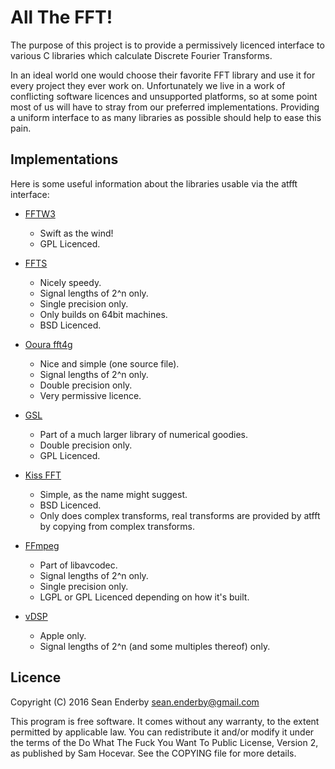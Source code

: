 # All The FFT!

The purpose of this project is to provide a permissively licenced
interface to various C libraries which calculate Discrete Fourier
Transforms.

In an ideal world one would choose their favorite FFT library
and use it for every project they ever work on. Unfortunately 
we live in a work of conflicting software licences and
unsupported platforms, so at some point most of us will have 
to stray from our preferred implementations. Providing a uniform
interface to as many libraries as possible should help to ease 
this pain.

## Implementations
Here is some useful information about the libraries usable via
the atfft interface:

* [FFTW3](http://www.fftw.org)
  - Swift as the wind!
  - GPL Licenced.

* [FFTS](http://www.github.com/anthonix/ffts)
  - Nicely speedy.
  - Signal lengths of 2^n only.
  - Single precision only.
  - Only builds on 64bit machines.
  - BSD Licenced.

* [Ooura fft4g](http://www.kurims.kyoto-u.ac.jp/~ooura/fft.html)
  - Nice and simple (one source file).
  - Signal lengths of 2^n only.
  - Double precision only.
  - Very permissive licence.

* [GSL](http://www.gnu.org/software/gsl)
  - Part of a much larger library of numerical goodies.
  - Double precision only.
  - GPL Licenced.

* [Kiss FFT](http://kissfft.sourceforge.net) 
  - Simple, as the name might suggest.
  - BSD Licenced.
  - Only does complex transforms, real transforms 
    are provided by atfft by copying from complex
    transforms.

* [FFmpeg](http://www.ffmpeg.org)
  - Part of libavcodec.
  - Signal lengths of 2^n only.
  - Single precision only.
  - LGPL or GPL Licenced depending on how it's built.

* [vDSP](http://developer.apple.com/library/mac/documentation/Accelerate/Reference/vDSPRef)
  - Apple only.
  - Signal lengths of 2^n (and some multiples thereof) only.

## Licence
Copyright (C) 2016 Sean Enderby <sean.enderby@gmail.com>

This program is free software. It comes without any warranty, to
the extent permitted by applicable law. You can redistribute it 
and/or modify it under the terms of the Do What The Fuck You Want 
To Public License, Version 2, as published by Sam Hocevar. See 
the COPYING file for more details.

